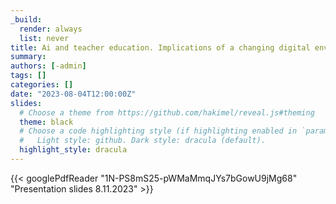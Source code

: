 ```yaml
---
_build:
  render: always
  list: never
title: Ai and teacher education. Implications of a changing digital environment.
summary:
authors: [-admin]
tags: []
categories: []
date: "2023-08-04T12:00:00Z"
slides:
  # Choose a theme from https://github.com/hakimel/reveal.js#theming
  theme: black
  # Choose a code highlighting style (if highlighting enabled in `params.toml`)
  #   Light style: github. Dark style: dracula (default).
  highlight_style: dracula
---
```




{{< googlePdfReader "1N-PS8mS25-pWMaMmqJYs7bGowU9jMg68" "Presentation slides 8.11.2023" >}}

